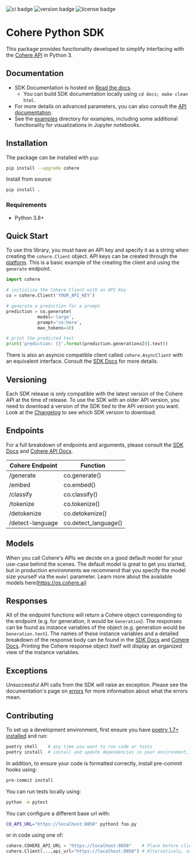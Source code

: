 ![ci badge](https://github.com/cohere-ai/cohere-python/actions/workflows/test.yaml/badge.svg)
![version badge](https://img.shields.io/pypi/v/cohere)
![license badge](https://img.shields.io/github/license/cohere-ai/cohere-python)

# Cohere Python SDK

This package provides functionality developed to simplify interfacing with the [Cohere API](https://docs.cohere.ai/) in Python 3.

## Documentation

* SDK Documentation is hosted on [Read the docs](https://cohere-sdk.readthedocs.io/en/latest/).
  * You can build SDK documentation locally using `cd docs; make clean html`.
* For more details on advanced parameters, you can also consult the [API documentation](https://docs.cohere.ai/reference/about).
* See the [examples](examples/) directory for examples, including  some additional functionality for visualizations in Jupyter notebooks.

## Installation

The package can be installed with `pip`:

```bash
pip install --upgrade cohere
```

Install from source:

```bash
pip install .
```

### Requirements

- Python 3.8+

## Quick Start

To use this library, you must have an API key and specify it as a string when creating the `cohere.Client` object. API keys can be created through the [platform](https://os.cohere.ai). This is a basic example of the creating the client and using the `generate` endpoint.

```python
import cohere

# initialize the Cohere Client with an API Key
co = cohere.Client('YOUR_API_KEY')

# generate a prediction for a prompt
prediction = co.generate(
            model='large',
            prompt='co:here',
            max_tokens=10)

# print the predicted text
print('prediction: {}'.format(prediction.generations[0].text))
```

There is also an asyncio compatible client called `cohere.AsyncClient` with an equivalent interface. Consult the [SDK Docs](https://cohere-sdk.readthedocs.io/en/latest/) for more details.

## Versioning

Each SDK release is only compatible with the latest version of the Cohere API at the time of release. To use the SDK with an older API version, you need to download a version of the SDK tied to the API version you want. Look at the [Changelog](https://github.com/cohere-ai/cohere-python/blob/main/CHANGELOG.md) to see which SDK version to download.


## Endpoints

For a full breakdown of endpoints and arguments, please consult the [SDK Docs](https://cohere-sdk.readthedocs.io/en/latest/) and [Cohere API Docs](https://docs.cohere.ai/).

| Cohere Endpoint  | Function             |
| ---------------- | -------------------- |
| /generate        | co.generate()        |
| /embed           | co.embed()           |
| /classify        | co.classify()        |
| /tokenize        | co.tokenize()        |
| /detokenize      | co.detokenize()      |
| /detect-language | co.detect_language() |

## Models

When you call Cohere's APIs we decide on a good default model for your use-case behind the scenes. The default model is great to get you started, but in production environments we recommend that you specify the model size yourself via the `model` parameter. Learn more about the available models here(https://os.cohere.ai)

## Responses

All of the endpoint functions will return a Cohere object corresponding to the endpoint (e.g. for generation, it would be `Generation`). The responses can be found as instance variables of the object (e.g. generation would be `Generation.text`). The names of these instance variables and a detailed breakdown of the response body can be found in the [SDK Docs](https://cohere-sdk.readthedocs.io/en/latest/) and [Cohere Docs](https://docs.cohere.ai/). Printing the Cohere response object itself will display an organized view of the instance variables.

## Exceptions

Unsuccessful API calls from the SDK will raise an exception. Please see the documentation's page on [errors](https://docs.cohere.ai/errors-reference) for more information about what the errors mean.

## Contributing

To set up a development environment, first ensure you have [poetry 1.7+ installed](https://python-poetry.org/docs/#installation) and run:

```bash
poetry shell    # any time you want to run code or tests
poetry install  # install and update dependencies in your environment, the first time
```

In addition, to ensure your code is formatted correctly, install pre-commit hooks using:

```bash
pre-commit install
```

You can run tests locally using:
```bash
python -m pytest
```

You can configure a different base url with:
```bash
CO_API_URL="https://localhost:8050" python3 foo.py
```
or in code using one of:
```python
cohere.COHERE_API_URL = "https://localhost:8050"    # Place before client initilization
cohere.Client(...,api_url="https://localhost:8050") # Alternatively, as a parameter to the Client
```
